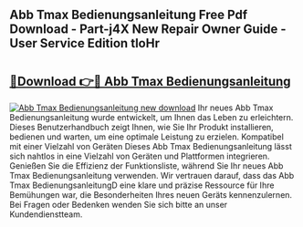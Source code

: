 ## Abb Tmax Bedienungsanleitung Free Pdf Download - Part-j4X New Repair Owner Guide - User Service Edition tloHr

# <h2><a href="http://df044j.blite.top/?on=Abb+Tmax+Bedienungsanleitung">🔗Download 👉🔴 Abb Tmax Bedienungsanleitung</a></h2>

[![Abb Tmax Bedienungsanleitung new download](https://i.imgur.com/lujVjoI.png)](http://df044j.blite.top/?on=Abb+Tmax+Bedienungsanleitung)
Ihr neues Abb Tmax Bedienungsanleitung wurde entwickelt, um Ihnen das Leben zu erleichtern. Dieses Benutzerhandbuch zeigt Ihnen, wie Sie Ihr Produkt installieren, bedienen und warten, um eine optimale Leistung zu erzielen. Kompatibel mit einer Vielzahl von Geräten Dieses Abb Tmax Bedienungsanleitung lässt sich nahtlos in eine Vielzahl von Geräten und Plattformen integrieren. Genießen Sie die Effizienz der Funktionsliste, während Sie Ihr neues Abb Tmax Bedienungsanleitung verwenden. Wir vertrauen darauf, dass das Abb Tmax BedienungsanleitungD eine klare und präzise Ressource für Ihre Bemühungen war, die Besonderheiten Ihres neuen Geräts kennenzulernen. Bei Fragen oder Bedenken wenden Sie sich bitte an unser Kundendienstteam.
